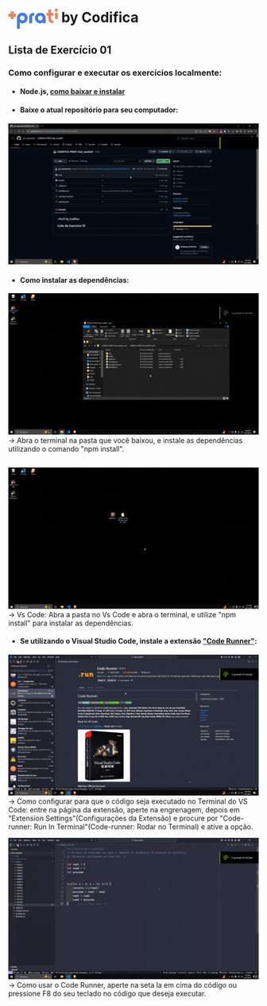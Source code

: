 # [<img src="./img/maisprati.png" alt="Logo +PraTi" min-width="200px" max-width="100px" width="100px" align="center">](https://www.instagram.com/maisprati/)  by Codifica
## Lista de Exercício 01

### Como configurar e executar os exercícios localmente:

- #### Node.js, [como baixar e instalar](https://www.youtube.com/watch?v=6ggFpCNNeGM)
- #### Baixe o atual repositório para seu computador:
![](/img/baixar_repo.gif)

- #### Como instalar as dependências:

![](/img/npmgit.gif)
-> Abra o terminal na pasta que você baixou, e instale as dependências utilizando o comando "npm install".
##
![](/img/npmvscode.gif)
-> Vs Code: Abra a pasta no Vs Code e abra o terminal, e utilize "npm install" para instalar as dependências.

- #### Se utilizando o Visual Studio Code, instale a extensão ["Code Runner"](https://marketplace.visualstudio.com/items?itemName=formulahendry.code-runner):
![](/img/coderunner.gif)
-> Como configurar para que o código seja executado no Terminal do VS Code: entre na página da extensão, aperte na engrenagem, depois em "Extension Settings"(Configurações da Extensão) e procure por "Code-runner: Run In Terminal"(Code-runner: Rodar no Terminal) e ative a opção.

![](/img/coderunnerexec.gif)
-> Como usar o Code Runner, aperte na seta la em cima do código ou pressione F8 do seu teclado no código que deseja executar.
